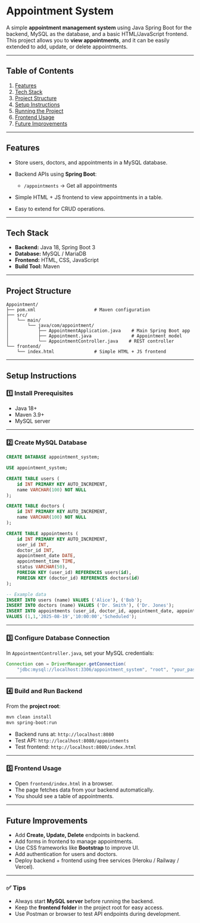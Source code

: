 ﻿# **Appointment System**

A simple **appointment management system** using Java Spring Boot for the backend, MySQL as the database, and a basic HTML/JavaScript frontend.
This project allows you to **view appointments**, and it can be easily extended to add, update, or delete appointments.

---

## **Table of Contents**

1. [Features](#features)
2. [Tech Stack](#tech-stack)
3. [Project Structure](#project-structure)
4. [Setup Instructions](#setup-instructions)
5. [Running the Project](#running-the-project)
6. [Frontend Usage](#frontend-usage)
7. [Future Improvements](#future-improvements)

---

## **Features**

* Store users, doctors, and appointments in a MySQL database.
* Backend APIs using **Spring Boot**:

  * `/appointments` → Get all appointments
* Simple HTML + JS frontend to view appointments in a table.
* Easy to extend for CRUD operations.

---

## **Tech Stack**

* **Backend:** Java 18, Spring Boot 3
* **Database:** MySQL / MariaDB
* **Frontend:** HTML, CSS, JavaScript
* **Build Tool:** Maven

---

## **Project Structure**

```
Appointment/
├── pom.xml                      # Maven configuration
├── src/
│   └── main/
│       └── java/com/appointment/
│           ├── AppointmentApplication.java    # Main Spring Boot app
│           ├── Appointment.java               # Appointment model
│           └── AppointmentController.java    # REST controller
└── frontend/
    └── index.html               # Simple HTML + JS frontend
```

---

## **Setup Instructions**

### **1️⃣ Install Prerequisites**

* Java 18+
* Maven 3.9+
* MySQL server

---

### **2️⃣ Create MySQL Database**

```sql
CREATE DATABASE appointment_system;

USE appointment_system;

CREATE TABLE users (
    id INT PRIMARY KEY AUTO_INCREMENT,
    name VARCHAR(100) NOT NULL
);

CREATE TABLE doctors (
    id INT PRIMARY KEY AUTO_INCREMENT,
    name VARCHAR(100) NOT NULL
);

CREATE TABLE appointments (
    id INT PRIMARY KEY AUTO_INCREMENT,
    user_id INT,
    doctor_id INT,
    appointment_date DATE,
    appointment_time TIME,
    status VARCHAR(50),
    FOREIGN KEY (user_id) REFERENCES users(id),
    FOREIGN KEY (doctor_id) REFERENCES doctors(id)
);

-- Example data
INSERT INTO users (name) VALUES ('Alice'), ('Bob');
INSERT INTO doctors (name) VALUES ('Dr. Smith'), ('Dr. Jones');
INSERT INTO appointments (user_id, doctor_id, appointment_date, appointment_time, status)
VALUES (1,1,'2025-08-19','10:00:00','Scheduled');
```

---

### **3️⃣ Configure Database Connection**

In `AppointmentController.java`, set your MySQL credentials:

```java
Connection con = DriverManager.getConnection(
    "jdbc:mysql://localhost:3306/appointment_system", "root", "your_password");
```

---

### **4️⃣ Build and Run Backend**

From the **project root**:

```bash
mvn clean install
mvn spring-boot:run
```

* Backend runs at: `http://localhost:8080`
* Test API: `http://localhost:8080/appointments`
* Test frontend: `http://localhost:8080/index.html`

---

### **5️⃣ Frontend Usage**

* Open `frontend/index.html` in a browser.
* The page fetches data from your backend automatically.
* You should see a table of appointments.

---

## **Future Improvements**

* Add **Create, Update, Delete** endpoints in backend.
* Add forms in frontend to manage appointments.
* Use CSS frameworks like **Bootstrap** to improve UI.
* Add authentication for users and doctors.
* Deploy backend + frontend using free services (Heroku / Railway / Vercel).

---

### ✅ **Tips**

* Always start **MySQL server** before running the backend.
* Keep the **frontend folder** in the project root for easy access.
* Use Postman or browser to test API endpoints during development.


